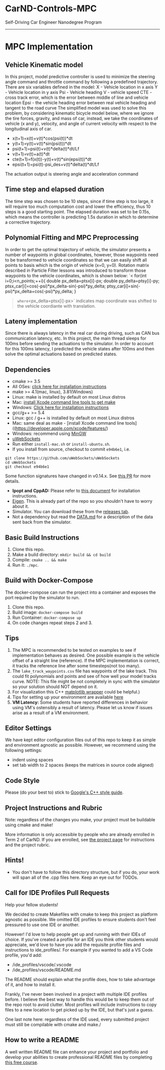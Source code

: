 # CarND-Controls-MPC
Self-Driving Car Engineer Nanodegree Program

---
# MPC Implementation
## Vehicle Kinematic model
In this project, model predictive controller is used to minimize the steering angle command and throttle command by following a predefined trajectory. There are six variables defined in the model:
X - Vehicle location in x axis
Y - Vehicle location in y axis
Psi - Vehicle heading 
V - vehicle speed
CTE - cross track error, which is the error between middle of line and vehicle location
Epsi - the vehicle heading error between real vehicle heading and tangent to the road curve
The simplified model was used to solve this problem, by considering kinematic bicycle model below, where we ignore the tire forces, gravity, and mass of car, instead, we take the coordinates of vehicle (x and y), velocity, and angle of current velocity with respect to the longitudinal axis of car. 
* x(t+1)=x(t)+v(t)*cos(psi(t))*dt
* y(t+1)=y(t)+v(t)*sin(psi(t))*dt
* psi(t+1)=psi(t)+v(t)*delta(t)*dt/Lf
* v(t+1)=v(t)+a(t)*dt
* cte(t+1)=f(x(t))-y(t)+v(t)*sin(epsi(t))*dt
* epsi(t+1)=psi(t)-psi_des+v(t)*delta(t)*dt/Lf

The actuation output is steering angle and acceleration command

## Time step and elapsed duration
The time step was chosen to be 10 steps, since if time step is too large, it will require too much computation cost and lower the efficiency, thus 10 steps is a good starting point. 
The elapsed duration was set to be 0.15s, which means the controller is predicting 1.5s duration in which to determine a corrective trajectory. 
## Polynomial Fitting and MPC Preprocessing
In order to get the optimal trajectory of vehicle, the simulator presents a number of waypoints in global coordinates, however, those waypoints need to be transformed to vehicle coordinates so that we can easily shift all points to basis which is the origin of vehicle (x=0, y=0). Rotation matrix described in Particle Filter lessons was introduced to transform those waypoints to the vehicle coordinates, which is shown below:
`<
for(int i=0;i<n_points;++i){
double px_delta=ptsx[i]-px;
double py_delta=ptsy[i]-py;
ptsx_car[i]=cos(-psi)*px_delta-sin(-psi)*py_delta;
ptsy_car[i]=sin(-psi)*px_delta+cos(-psi)*py_delta;
}
>`
where `<px_delta=ptsx[i]-px>` indicates map coordinate was shifted to the vehicle coordiante with translation.

## Lateny implementation
Since there is always latency in the real car during driving, such as CAN bus communication latency, etc. In this project, the main thread sleeps for 100ms before sending the actuations to the simulator. In order to account for this 100ms latency, I predicted the vehicle states after 100ms and then solve the optimal actuations based on predicted states. 

## Dependencies

* cmake >= 3.5
* All OSes: [click here for installation instructions](https://cmake.org/install/)
* make >= 4.1(mac, linux), 3.81(Windows)
* Linux: make is installed by default on most Linux distros
* Mac: [install Xcode command line tools to get make](https://developer.apple.com/xcode/features/)
* Windows: [Click here for installation instructions](http://gnuwin32.sourceforge.net/packages/make.htm)
* gcc/g++ >= 5.4
* Linux: gcc / g++ is installed by default on most Linux distros
* Mac: same deal as make - [install Xcode command line tools]((https://developer.apple.com/xcode/features/)
* Windows: recommend using [MinGW](http://www.mingw.org/)
* [uWebSockets](https://github.com/uWebSockets/uWebSockets)
* Run either `install-mac.sh` or `install-ubuntu.sh`.
* If you install from source, checkout to commit `e94b6e1`, i.e.
```
git clone https://github.com/uWebSockets/uWebSockets
cd uWebSockets
git checkout e94b6e1
```
Some function signatures have changed in v0.14.x. See [this PR](https://github.com/udacity/CarND-MPC-Project/pull/3) for more details.

* **Ipopt and CppAD:** Please refer to [this document](https://github.com/udacity/CarND-MPC-Project/blob/master/install_Ipopt_CppAD.md) for installation instructions.
* [Eigen](http://eigen.tuxfamily.org/index.php?title=Main_Page). This is already part of the repo so you shouldn't have to worry about it.
* Simulator. You can download these from the [releases tab](https://github.com/udacity/self-driving-car-sim/releases).
* Not a dependency but read the [DATA.md](./DATA.md) for a description of the data sent back from the simulator.


## Basic Build Instructions

1. Clone this repo.
2. Make a build directory: `mkdir build && cd build`
3. Compile: `cmake .. && make`
4. Run it: `./mpc`.

## Build with Docker-Compose
The docker-compose can run the project into a container
and exposes the port required by the simulator to run.

1. Clone this repo.
2. Build image: `docker-compose build`
3. Run Container: `docker-compose up`
4. On code changes repeat steps 2 and 3.

## Tips

1. The MPC is recommended to be tested on examples to see if implementation behaves as desired. One possible example
is the vehicle offset of a straight line (reference). If the MPC implementation is correct, it tracks the reference line after some timesteps(not too many).
2. The `lake_track_waypoints.csv` file has waypoints of the lake track. This could fit polynomials and points and see of how well your model tracks curve. NOTE: This file might be not completely in sync with the simulator so your solution should NOT depend on it.
3. For visualization this C++ [matplotlib wrapper](https://github.com/lava/matplotlib-cpp) could be helpful.)
4.  Tips for setting up your environment are available [here](https://classroom.udacity.com/nanodegrees/nd013/parts/40f38239-66b6-46ec-ae68-03afd8a601c8/modules/0949fca6-b379-42af-a919-ee50aa304e6a/lessons/f758c44c-5e40-4e01-93b5-1a82aa4e044f/concepts/23d376c7-0195-4276-bdf0-e02f1f3c665d)
5. **VM Latency:** Some students have reported differences in behavior using VM's ostensibly a result of latency.  Please let us know if issues arise as a result of a VM environment.

## Editor Settings

We have kept editor configuration files out of this repo to
keep it as simple and environment agnostic as possible. However, we recommend
using the following settings:

* indent using spaces
* set tab width to 2 spaces (keeps the matrices in source code aligned)

## Code Style

Please (do your best to) stick to [Google's C++ style guide](https://google.github.io/styleguide/cppguide.html).

## Project Instructions and Rubric

Note: regardless of the changes you make, your project must be buildable using
cmake and make!

More information is only accessible by people who are already enrolled in Term 2
of CarND. If you are enrolled, see [the project page](https://classroom.udacity.com/nanodegrees/nd013/parts/40f38239-66b6-46ec-ae68-03afd8a601c8/modules/f1820894-8322-4bb3-81aa-b26b3c6dcbaf/lessons/b1ff3be0-c904-438e-aad3-2b5379f0e0c3/concepts/1a2255a0-e23c-44cf-8d41-39b8a3c8264a)
for instructions and the project rubric.

## Hints!

* You don't have to follow this directory structure, but if you do, your work
will span all of the .cpp files here. Keep an eye out for TODOs.

## Call for IDE Profiles Pull Requests

Help your fellow students!

We decided to create Makefiles with cmake to keep this project as platform
agnostic as possible. We omitted IDE profiles to ensure
students don't feel pressured to use one IDE or another.

However! I'd love to help people get up and running with their IDEs of choice.
If you've created a profile for an IDE you think other students would
appreciate, we'd love to have you add the requisite profile files and
instructions to ide_profiles/. For example if you wanted to add a VS Code
profile, you'd add:

* /ide_profiles/vscode/.vscode
* /ide_profiles/vscode/README.md

The README should explain what the profile does, how to take advantage of it,
and how to install it.

Frankly, I've never been involved in a project with multiple IDE profiles
before. I believe the best way to handle this would be to keep them out of the
repo root to avoid clutter. Most profiles will include
instructions to copy files to a new location to get picked up by the IDE, but
that's just a guess.

One last note here: regardless of the IDE used, every submitted project must
still be compilable with cmake and make./

## How to write a README
A well written README file can enhance your project and portfolio and develop your abilities to create professional README files by completing [this free course](https://www.udacity.com/course/writing-readmes--ud777).
